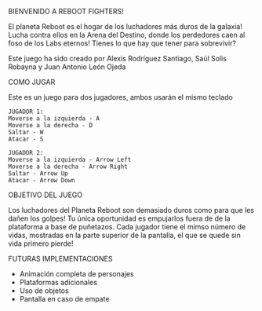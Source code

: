 BIENVENIDO A REBOOT FIGHTERS!

El planeta Reboot es el hogar de los luchadores más duros de la galaxia!
Lucha contra ellos en la Arena del Destino, donde los perdedores caen al foso de los Labs eternos!
Tienes lo que hay que tener para sobrevivir?

Este juego ha sido creado por Alexis Rodríguez Santiago, Saúl Solis Robayna y Juan Antonio León Ojeda

COMO JUGAR

Este es un juego para dos jugadores, ambos usarán el mismo teclado

    JUGADOR 1:
    Moverse a la izquierda - A
    Moverse a la derecha - D
    Saltar - W
    Atacar - S

    JUGADOR 2:
    Moverse a la izquierda - Arrow Left
    Moverse a la derecha - Arrow Right
    Saltar - Arrow Up
    Atacar - Arrow Down


OBJETIVO DEL JUEGO

Los luchadores del Planeta Reboot son demasiado duros como para que les dañen los golpes!
Tu única oportunidad es empujarlos fuera de de la plataforma a base de puñetazos.
Cada jugador tiene el mimso número de vidas, mostradas en la parte superior de la pantalla, el que se quede sin vida primero pierde!

FUTURAS IMPLEMENTACIONES

- Animación completa de personajes
- Plataformas adicionales
- Uso de objetos
- Pantalla en caso de empate
        